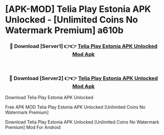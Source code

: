 # [APK-MOD] Telia Play Estonia APK Unlocked - [Unlimited Coins No Watermark Premium] a610b



<div align="center">
<h3>🔴 Download [Server1] 👉👉 <a href="https://momento.my/?title=Telia_Play_Estonia_APK_Unlocked">Telia Play Estonia APK Unlocked Mod Apk</a></h3><br>

<h3>🔴 Download [Server2] 👉👉 <a href="https://momento.my/?title=Telia_Play_Estonia_APK_Unlocked">Telia Play Estonia APK Unlocked Mod Apk</a></h3>
</div>



Download Telia Play Estonia APK Unlocked 

Free APK MOD Telia Play Estonia APK Unlocked [Unlimited Coins No Watermark Premium]

Download Telia Play Estonia APK Unlocked [Unlimited Coins No Watermark Premium] Mod For Android
